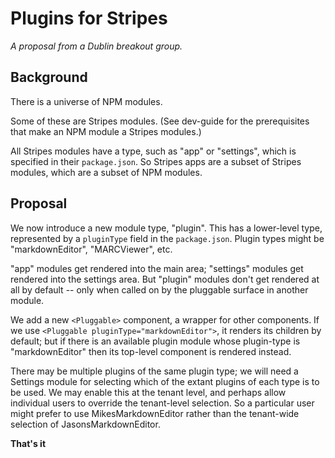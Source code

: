 # Plugins for Stripes

_A proposal from a Dublin breakout group._

## Background

There is a universe of NPM modules.

Some of these are Stripes modules. (See dev-guide for the
prerequisites that make an NPM module a Stripes modules.)

All Stripes modules have a type, such as "app" or "settings", which is
specified in their `package.json`. So Stripes apps are a subset of
Stripes modules, which are a subset of NPM modules.

## Proposal

We now introduce a new module type, "plugin". This has a lower-level
type, represented by a `pluginType` field in the
`package.json`. Plugin types might be "markdownEditor", "MARCViewer",
etc.

"app" modules get rendered into the main area; "settings" modules get
rendered into the settings area. But "plugin" modules don't get
rendered at all by default -- only when called on by the pluggable
surface in another module.

We add a new `<Pluggable>` component, a wrapper for other
components. If we use `<Pluggable pluginType="markdownEditor">`, it
renders its children by default; but if there is an available plugin
module whose plugin-type is "markdownEditor" then its top-level
component is rendered instead.

There may be multiple plugins of the same plugin type; we will need a
Settings module for selecting which of the extant plugins of each type
is to be used. We may enable this at the tenant level, and perhaps
allow individual users to override the tenant-level selection. So a
particular user might prefer to use MikesMarkdownEditor rather than
the tenant-wide selection of JasonsMarkdownEditor.

**That's it**
